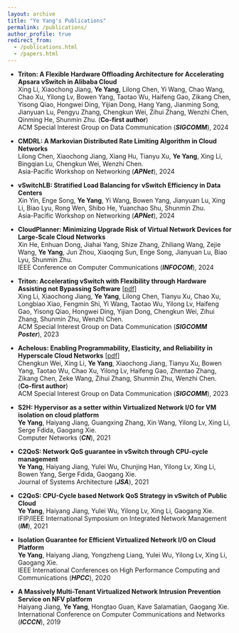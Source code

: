 ```yaml
---
layout: archive
title: "Ye Yang's Publications"
permalink: /publications/
author_profile: true
redirect_from:
  - /publications.html
  - /papers.html
---
```

* **Triton: A Flexible Hardware Offloading Architecture for Accelerating Apsara vSwitch in Alibaba Cloud**   
Xing Li, Xiaochong Jiang, **Ye Yang**, Lilong Chen, Yi Wang, Chao Wang, Chao Xu, Yilong Lv, Bowen Yang, Taotao Wu, Haifeng Gao, Zikang Chen, Yisong Qiao, Hongwei Ding, Yijian Dong, Hang Yang, Jianming Song, Jianyuan Lu, Pengyu Zhang, Chengkun Wei, Zihui Zhang, Wenzhi Chen, Qinming He, Shunmin Zhu. (**Co-first author**)  
ACM Special Interest Group on Data Communication (***SIGCOMM***), 2024

* **CMDRL: A Markovian Distributed Rate Limiting Algorithm in Cloud Networks**   
Lilong Chen, Xiaochong Jiang, Xiang Hu, Tianyu Xu, **Ye Yang**, Xing Li, Bingqian Lu, Chengkun Wei, Wenzhi Chen.  
Asia-Pacific Workshop on Networking (***APNet***), 2024

* **vSwitchLB: Stratified Load Balancing for vSwitch Efficiency in Data Centers**   
Xin Yin, Enge Song, **Ye Yang**, Yi Wang, Bowen Yang, Jianyuan Lu, Xing Li, Biao Lyu, Rong Wen, Shibo He, Yuanchao Shu, Shunmin Zhu.  
Asia-Pacific Workshop on Networking (***APNet***), 2024

* **CloudPlanner: Minimizing Upgrade Risk of Virtual Network Devices for Large-Scale Cloud Networks**   
Xin He, Enhuan Dong, Jiahai Yang, Shize Zhang, Zhiliang Wang, Zejie Wang, **Ye Yang**, Jun Zhou, Xiaoqing Sun, Enge Song, Jianyuan Lu, Biao Lyu, Shunmin Zhu.  
IEEE Conference on Computer Communications (***INFOCOM***), 2024

* **Triton: Accelerating vSwitch with Flexibility through Hardware Assisting not Bypassing Software** [[pdf](http://yangye-huaizhou.github.io/files/Triton_Poster.pdf)]   
Xing Li, Xiaochong Jiang, **Ye Yang**, Lilong Chen, Tianyu Xu, Chao Xu, Longbiao Xiao, Fengmin Shi, Yi Wang, Taotao Wu, Yilong Lv, Haifeng Gao, Yisong Qiao, Hongwei Ding, Yijian Dong, Chengkun Wei, Zihui Zhang, Shunmin Zhu, Wenzhi Chen.  
ACM Special Interest Group on Data Communication (***SIGCOMM Poster***), 2023

* **Achelous: Enabling Programmability, Elasticity, and Reliability in Hyperscale Cloud Networks** [[pdf](http://yangye-huaizhou.github.io/files/Achelous.pdf)]   
Chengkun Wei, Xing Li, **Ye Yang**, Xiaochong Jiang, Tianyu Xu, Bowen Yang, Taotao Wu, Chao Xu, Yilong Lv, Haifeng Gao, Zhentao Zhang, Zikang Chen, Zeke Wang, Zihui Zhang, Shunmin Zhu, Wenzhi Chen. (**Co-first author**)  
ACM Special Interest Group on Data Communication (***SIGCOMM***), 2023

* **S2H: Hypervisor as a setter within Virtualized Network I/O for VM isolation on cloud platform**   
**Ye Yang**, Haiyang Jiang, Guangxing Zhang, Xin Wang, Yilong Lv, Xing Li, Serge Fdida, Gaogang Xie.   
Computer Networks (***CN***), 2021

* **C2QoS: Network QoS guarantee in vSwitch through CPU-cycle management**    
**Ye Yang**, Haiyang Jiang, Yulei Wu, Chunjing Han, Yilong Lv, Xing Li, Bowen Yang, Serge Fdida, Gaogang Xie.  
Journal of Systems Architecture (***JSA***), 2021

* **C2QoS: CPU-Cycle based Network QoS Strategy in vSwitch of Public Cloud**  
**Ye Yang**, Haiyang Jiang, Yulei Wu, Yilong Lv, Xing Li, Gaogang Xie.  
IFIP/IEEE International Symposium on Integrated Network Management (***IM***), 2021

* **Isolation Guarantee for Efficient Virtualized Network I/O on Cloud Platform**  
**Ye Yang**, Haiyang Jiang, Yongzheng Liang, Yulei Wu, Yilong Lv, Xing Li, Gaogang Xie.  
IEEE International Conferences on High Performance Computing and Communications (***HPCC***), 2020

* **A Massively Multi-Tenant Virtualized Network Intrusion Prevention Service on NFV platform**  
Haiyang Jiang, **Ye Yang**, Hongtao Guan, Kave Salamatian, Gaogang Xie.  
International Conference on Computer Communications and Networks (***ICCCN***), 2019